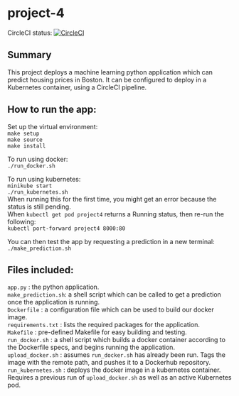 # project-4
CircleCI status:
[![CircleCI](https://circleci.com/gh/k-laflin/project-4/tree/main.svg?style=svg)](https://circleci.com/gh/k-laflin/project-4/tree/main)

## Summary
This project deploys a machine learning python application which can predict housing prices in Boston. It can be configured to deploy in a Kubernetes container, using a CircleCI pipeline. 

## How to run the app:
Set up the virtual environment:\
`make setup`\
`make source`\
`make install`

To run using docker: \
`./run_docker.sh` 

To run using kubernetes: \
`minikube start` \
`./run_kubernetes.sh` \
When running this for the first time, you might get an error because the status is still pending. \
When `kubectl get pod project4` returns a Running status, then re-run the following: \
`kubectl port-forward project4 8000:80`

You can then test the app by requesting a prediction in a new terminal:
`./make_prediction.sh`

## Files included:
`app.py`            : the python application. \
`make_prediction.sh`: a shell script which can be called to get a prediction once the application is running. \
`Dockerfile`        : a configuration file which can be used to build our docker image. \
`requirements.txt`  : lists the required packages for the application.\
`Makefile`          : pre-defined Makefile for easy building and testing.\
`run_docker.sh`     : a shell script which builds a docker container according to the Dockerfile specs, and begins running the application. \
`upload_docker.sh`  : assumes `run_docker.sh` has already been run. Tags the image with the remote path, and pushes it to a Dockerhub repository.\
`run_kubernetes.sh` : deploys the docker image in a kubernetes container. Requires a previous run of `upload_docker.sh` as well as an active Kubernetes pod.
